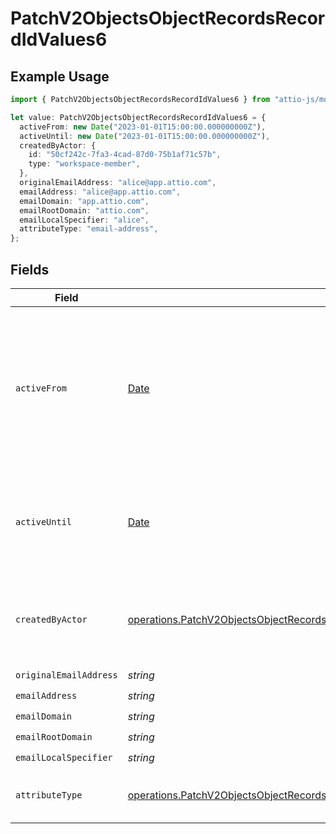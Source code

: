 # PatchV2ObjectsObjectRecordsRecordIdValues6

## Example Usage

```typescript
import { PatchV2ObjectsObjectRecordsRecordIdValues6 } from "attio-js/models/operations";

let value: PatchV2ObjectsObjectRecordsRecordIdValues6 = {
  activeFrom: new Date("2023-01-01T15:00:00.000000000Z"),
  activeUntil: new Date("2023-01-01T15:00:00.000000000Z"),
  createdByActor: {
    id: "50cf242c-7fa3-4cad-87d0-75b1af71c57b",
    type: "workspace-member",
  },
  originalEmailAddress: "alice@app.attio.com",
  emailAddress: "alice@app.attio.com",
  emailDomain: "app.attio.com",
  emailRootDomain: "attio.com",
  emailLocalSpecifier: "alice",
  attributeType: "email-address",
};
```

## Fields

| Field                                                                                                                                                                                                                                              | Type                                                                                                                                                                                                                                               | Required                                                                                                                                                                                                                                           | Description                                                                                                                                                                                                                                        | Example                                                                                                                                                                                                                                            |
| -------------------------------------------------------------------------------------------------------------------------------------------------------------------------------------------------------------------------------------------------- | -------------------------------------------------------------------------------------------------------------------------------------------------------------------------------------------------------------------------------------------------- | -------------------------------------------------------------------------------------------------------------------------------------------------------------------------------------------------------------------------------------------------- | -------------------------------------------------------------------------------------------------------------------------------------------------------------------------------------------------------------------------------------------------- | -------------------------------------------------------------------------------------------------------------------------------------------------------------------------------------------------------------------------------------------------- |
| `activeFrom`                                                                                                                                                                                                                                       | [Date](https://developer.mozilla.org/en-US/docs/Web/JavaScript/Reference/Global_Objects/Date)                                                                                                                                                      | :heavy_check_mark:                                                                                                                                                                                                                                 | The point in time at which this value was made "active". `active_from` can be considered roughly analogous to `created_at`.                                                                                                                        | 2023-01-01T15:00:00.000000000Z                                                                                                                                                                                                                     |
| `activeUntil`                                                                                                                                                                                                                                      | [Date](https://developer.mozilla.org/en-US/docs/Web/JavaScript/Reference/Global_Objects/Date)                                                                                                                                                      | :heavy_check_mark:                                                                                                                                                                                                                                 | The point in time at which this value was deactivated. If `null`, the value is active.                                                                                                                                                             | 2023-01-01T15:00:00.000000000Z                                                                                                                                                                                                                     |
| `createdByActor`                                                                                                                                                                                                                                   | [operations.PatchV2ObjectsObjectRecordsRecordIdValuesRecordsResponse200ApplicationJSONResponseBodyCreatedByActor](../../models/operations/patchv2objectsobjectrecordsrecordidvaluesrecordsresponse200applicationjsonresponsebodycreatedbyactor.md) | :heavy_check_mark:                                                                                                                                                                                                                                 | The actor that created this value.                                                                                                                                                                                                                 | {<br/>"type": "workspace-member",<br/>"id": "50cf242c-7fa3-4cad-87d0-75b1af71c57b"<br/>}                                                                                                                                                           |
| `originalEmailAddress`                                                                                                                                                                                                                             | *string*                                                                                                                                                                                                                                           | :heavy_check_mark:                                                                                                                                                                                                                                 | N/A                                                                                                                                                                                                                                                | alice@app.attio.com                                                                                                                                                                                                                                |
| `emailAddress`                                                                                                                                                                                                                                     | *string*                                                                                                                                                                                                                                           | :heavy_check_mark:                                                                                                                                                                                                                                 | N/A                                                                                                                                                                                                                                                | alice@app.attio.com                                                                                                                                                                                                                                |
| `emailDomain`                                                                                                                                                                                                                                      | *string*                                                                                                                                                                                                                                           | :heavy_check_mark:                                                                                                                                                                                                                                 | N/A                                                                                                                                                                                                                                                | app.attio.com                                                                                                                                                                                                                                      |
| `emailRootDomain`                                                                                                                                                                                                                                  | *string*                                                                                                                                                                                                                                           | :heavy_check_mark:                                                                                                                                                                                                                                 | N/A                                                                                                                                                                                                                                                | attio.com                                                                                                                                                                                                                                          |
| `emailLocalSpecifier`                                                                                                                                                                                                                              | *string*                                                                                                                                                                                                                                           | :heavy_check_mark:                                                                                                                                                                                                                                 | N/A                                                                                                                                                                                                                                                | alice                                                                                                                                                                                                                                              |
| `attributeType`                                                                                                                                                                                                                                    | [operations.PatchV2ObjectsObjectRecordsRecordIdValuesRecordsResponse200ApplicationJSONResponseBodyAttributeType](../../models/operations/patchv2objectsobjectrecordsrecordidvaluesrecordsresponse200applicationjsonresponsebodyattributetype.md)   | :heavy_check_mark:                                                                                                                                                                                                                                 | The attribute type of the value.                                                                                                                                                                                                                   | email-address                                                                                                                                                                                                                                      |